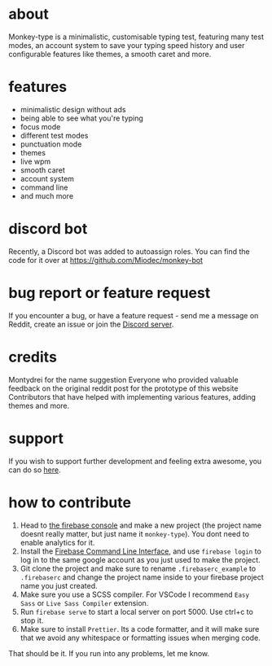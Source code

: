 # about
Monkey-type is a minimalistic, customisable typing test, featuring many test modes, an account system to save your typing speed history and user configurable features like themes, a smooth caret and more.

# features
- minimalistic design without ads
- being able to see what you're typing
- focus mode
- different test modes
- punctuation mode
- themes
- live wpm
- smooth caret
- account system
- command line
- and much more

# discord bot
Recently, a Discord bot was added to autoassign roles. You can find the code for it over at https://github.com/Miodec/monkey-bot

# bug report or feature request
If you encounter a bug, or have a feature request - send me a message on Reddit, create an issue or join the [Discord server](https://discord.com/invite/yENzqcB).

# credits 
Montydrei for the name suggestion
Everyone who provided valuable feedback on the original reddit post for the prototype of this website
Contributors that have helped with implementing various features, adding themes and more.

# support
If you wish to support further development and feeling extra awesome, you can do so [here](https://www.paypal.me/jackbartnik).

# how to contribute
1. Head to [the firebase console](https://console.firebase.google.com/u/0/) and make a new project (the project name doesnt really matter, but just name it `monkey-type`). You dont need to enable analytics for it.
2. Install the [Firebase Command Line Interface](https://firebase.google.com/docs/cli), and use `firebase login` to log in to the same google account as you just used to make the project.
3. Git clone the project and make sure to rename `.firebaserc_example` to `.firebaserc` and change the project name inside to your firebase project name you just created.
4. Make sure you use a SCSS compiler. For VSCode I recommend `Easy Sass` or `Live Sass Compiler` extension.
5. Run `firebase serve` to start a local server on port 5000. Use ctrl+c to stop it.
6. Make sure to install `Prettier`. Its a code formatter, and it will make sure that we avoid any whitespace or formatting issues when merging code.

That should be it. If you run into any problems, let me know.

